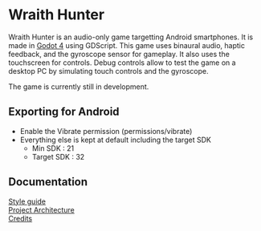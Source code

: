 # Wraith Hunter

Wraith Hunter is an audio-only game targetting Android smartphones. It is made in [Godot 4](godotengine.org) using GDScript. This game uses binaural audio, haptic feedback, and the gyroscope sensor for gameplay. It also uses the touchscreen for controls. Debug controls allow to test the game on a desktop PC by simulating touch controls and the gyroscope.

The game is currently still in development.

## Exporting for Android

- Enable the Vibrate permission (permissions/vibrate)
- Everything else is kept at default including the target SDK
  - Min SDK : 21
  - Target SDK : 32

## Documentation

[Style guide](Wraith_Hunter/docs/style_guide.md)  
[Project Architecture](Wraith_Hunter/docs/project_architecture.md)  
[Credits](Wraith_Hunter/docs/credits.md)  
